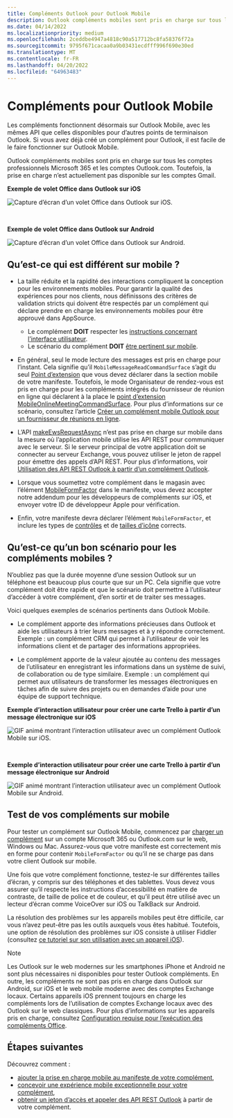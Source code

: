 ```yaml
---
title: Compléments Outlook pour Outlook Mobile
description: Outlook compléments mobiles sont pris en charge sur tous les comptes professionnels Microsoft 365 et les comptes Outlook.com.
ms.date: 04/14/2022
ms.localizationpriority: medium
ms.openlocfilehash: 2ceddbe4947a4818c90a517712bc8fa58376f72a
ms.sourcegitcommit: 9795f671cacaa0a9b03431ecdfff996f690e30ed
ms.translationtype: MT
ms.contentlocale: fr-FR
ms.lasthandoff: 04/20/2022
ms.locfileid: "64963483"
---
```

# <a name="add-ins-for-outlook-mobile"></a>Compléments pour Outlook Mobile

Les compléments fonctionnent désormais sur Outlook Mobile, avec les mêmes API que celles disponibles pour d’autres points de terminaison Outlook. Si vous avez déjà créé un complément pour Outlook, il est facile de le faire fonctionner sur Outlook Mobile.

Outlook compléments mobiles sont pris en charge sur tous les comptes professionnels Microsoft 365 et les comptes Outlook.com. Toutefois, la prise en charge n’est actuellement pas disponible sur les comptes Gmail.

**Exemple de volet Office dans Outlook sur iOS**

![Capture d’écran d’un volet Office dans Outlook sur iOS.](../images/outlook-mobile-addin-taskpane.png)

<br/>

**Exemple de volet Office dans Outlook sur Android**

![Capture d’écran d’un volet Office dans Outlook sur Android.](../images/outlook-mobile-addin-taskpane-android.png)

## <a name="whats-different-on-mobile"></a>Qu’est-ce qui est différent sur mobile ?

- La taille réduite et la rapidité des interactions compliquent la conception pour les environnements mobiles. Pour garantir la qualité des expériences pour nos clients, nous définissons des critères de validation stricts qui doivent être respectés par un complément qui déclare prendre en charge les environnements mobiles pour être approuvé dans AppSource.
  - Le complément **DOIT** respecter les [instructions concernant l’interface utilisateur](outlook-addin-design.md).
  - Le scénario du complément **DOIT** [être pertinent sur mobile](#what-makes-a-good-scenario-for-mobile-add-ins).

- En général, seul le mode lecture des messages est pris en charge pour l’instant. Cela signifie qu’il `MobileMessageReadCommandSurface` s’agit du seul [Point d’extension](/javascript/api/manifest/extensionpoint#mobilemessagereadcommandsurface) que vous devez déclarer dans la section mobile de votre manifeste. Toutefois, le mode Organisateur de rendez-vous est pris en charge pour les compléments intégrés du fournisseur de réunion en ligne qui déclarent à la place le [point d’extension MobileOnlineMeetingCommandSurface](/javascript/api/manifest/extensionpoint#mobileonlinemeetingcommandsurface). Pour plus d’informations sur ce scénario, consultez l’article [Créer un complément mobile Outlook pour un fournisseur de réunions en ligne](online-meeting.md).

- L’API [makeEwsRequestAsync](/javascript/api/requirement-sets/outlook/preview-requirement-set/office.context.mailbox#methods) n’est pas prise en charge sur mobile dans la mesure où l’application mobile utilise les API REST pour communiquer avec le serveur. Si le serveur principal de votre application doit se connecter au serveur Exchange, vous pouvez utiliser le jeton de rappel pour émettre des appels d’API REST. Pour plus d’informations, voir [Utilisation des API REST Outlook à partir d’un complément Outlook](use-rest-api.md).

- Lorsque vous soumettez votre complément dans le magasin avec l’élément [MobileFormFactor](/javascript/api/manifest/mobileformfactor) dans le manifeste, vous devez accepter notre addendum pour les développeurs de compléments sur iOS, et envoyer votre ID de développeur Apple pour vérification.

- Enfin, votre manifeste devra déclarer l’élément `MobileFormFactor`, et inclure les types de [contrôles](/javascript/api/manifest/control) et de [tailles d’icône](/javascript/api/manifest/icon) corrects.

## <a name="what-makes-a-good-scenario-for-mobile-add-ins"></a>Qu’est-ce qu’un bon scénario pour les compléments mobiles ?

N’oubliez pas que la durée moyenne d’une session Outlook sur un téléphone est beaucoup plus courte que sur un PC. Cela signifie que votre complément doit être rapide et que le scénario doit permettre à l’utilisateur d’accéder à votre complément, d’en sortir et de traiter ses messages.

Voici quelques exemples de scénarios pertinents dans Outlook Mobile.

- Le complément apporte des informations précieuses dans Outlook et aide les utilisateurs à trier leurs messages et à y répondre correctement. Exemple : un complément CRM qui permet à l’utilisateur de voir les informations client et de partager des informations appropriées.

- Le complément apporte de la valeur ajoutée au contenu des messages de l’utilisateur en enregistrant les informations dans un système de suivi, de collaboration ou de type similaire. Exemple : un complément qui permet aux utilisateurs de transformer les messages électroniques en tâches afin de suivre des projets ou en demandes d’aide pour une équipe de support technique.

**Exemple d’interaction utilisateur pour créer une carte Trello à partir d’un message électronique sur iOS**

![GIF animé montrant l’interaction utilisateur avec un complément Outlook Mobile sur iOS.](../images/outlook-mobile-addin-interaction.gif)

<br/>

**Exemple d’interaction utilisateur pour créer une carte Trello à partir d’un message électronique sur Android**

![GIF animé montrant l’interaction utilisateur avec un complément Outlook Mobile sur Android.](../images/outlook-mobile-addin-interaction-android.gif)

## <a name="testing-your-add-ins-on-mobile"></a>Test de vos compléments sur mobile

Pour tester un complément sur Outlook Mobile, commencez par [charger un complément](sideload-outlook-add-ins-for-testing.md) sur un compte Microsoft 365 ou Outlook.com sur le web, Windows ou Mac. Assurez-vous que votre manifeste est correctement mis en forme pour contenir `MobileFormFactor` ou qu’il ne se charge pas dans votre client Outlook sur mobile.

Une fois que votre complément fonctionne, testez-le sur différentes tailles d’écran, y compris sur des téléphones et des tablettes. Vous devez vous assurer qu’il respecte les instructions d’accessibilité en matière de contraste, de taille de police et de couleur, et qu’il peut être utilisé avec un lecteur d’écran comme VoiceOver sur iOS ou TalkBack sur Android.

La résolution des problèmes sur les appareils mobiles peut être difficile, car vous n’avez peut-être pas les outils auxquels vous êtes habitué. Toutefois, une option de résolution des problèmes sur iOS consiste à utiliser Fiddler (consultez [ce tutoriel sur son utilisation avec un appareil iOS](https://www.telerik.com/blogs/using-fiddler-with-apple-ios-devices)).

> [!NOTE]
> Les Outlook sur le web modernes sur les smartphones iPhone et Android ne sont plus nécessaires ni disponibles pour tester Outlook compléments. En outre, les compléments ne sont pas pris en charge dans Outlook sur Android, sur iOS et le web mobile moderne avec des comptes Exchange locaux. Certains appareils iOS prennent toujours en charge les compléments lors de l’utilisation de comptes Exchange locaux avec des Outlook sur le web classiques. Pour plus d’informations sur les appareils pris en charge, consultez [Configuration requise pour l’exécution des compléments Office](../concepts/requirements-for-running-office-add-ins.md#client-requirements-non-windows-smartphone-and-tablet).

## <a name="next-steps"></a>Étapes suivantes

Découvrez comment :

- [ajouter la prise en charge mobile au manifeste de votre complément](add-mobile-support.md),
- [concevoir une expérience mobile exceptionnelle pour votre complément](outlook-addin-design.md),
- [obtenir un jeton d’accès et appeler des API REST Outlook](use-rest-api.md) à partir de votre complément.
